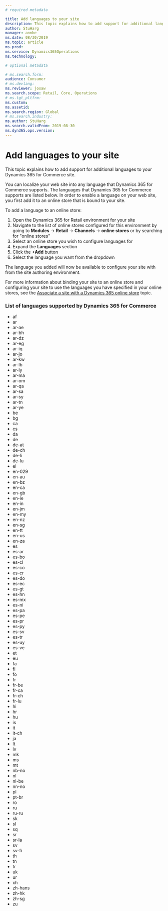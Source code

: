 ```yaml
---
# required metadata

title: Add languages to your site
description: This topic explains how to add support for additional languages to your Dynamics 365 for Commerce site.
author: StuHarg
manager: annbe
ms.date: 08/30/2019
ms.topic: article
ms.prod: 
ms.service: Dynamics365Operations
ms.technology: 

# optional metadata

# ms.search.form: 
audience: Consumer
# ms.devlang: 
ms.reviewer: josaw
ms.search.scope: Retail, Core, Operations
# ms.tgt_pltfrm: 
ms.custom: 
ms.assetid: 
ms.search.region: Global
# ms.search.industry: 
ms.author: StuHarg
ms.search.validFrom: 2019-08-30
ms.dyn365.ops.version: 
---
```

# Add languages to your site
This topic explains how to add support for additional languages to your Dynamics 365 for Commerce site.

You can localize your web site into any language that Dynamics 365 for Commerce supports. The languages that Dynamics 365 for Commerce supports are listed below. In order to enable a language on your web site, you first add it to an online store that is bound to your site. 

To add a language to an online store:

1. Open the Dynamics 365 for Retail environment for your site
2. Navigate to the list of online stores configured for this environment by going to **Modules** -> **Retail** -> **Channels** -> **online stores** or by searching for "online stores" 
3. Select an online store you wish to configure languages for
4. Expand the **Languages** section
5. Click the **+Add** button
6. Select the language you want  from the dropdown

 

The language you added will now be available to configure your site with from the site authoring environment. 

For more information about binding your site to an online store and configuring your site to use the languages you have specified in your online stores, see the [Associate a site with a Dynamics 365 online store](http://) topic. 

 

### List of languages supported by Dynamics 365 for Commerce

- af
- ar
- ar-ae
- ar-bh
- ar-dz
- ar-eg
- ar-iq
- ar-jo
- ar-kw
- ar-lb
- ar-ly
- ar-ma
- ar-om
- ar-qa
- ar-sa
- ar-sy
- ar-tn
- ar-ye
- be
- bg
- ca
- cs
- da
- de
- de-at
- de-ch
- de-li
- de-lu
- el
- en-029
- en-au
- en-bz
- en-ca
- en-gb
- en-ie
- en-in
- en-jm
- en-my
- en-nz
- en-sg
- en-tt
- en-us
- en-za
- es
- es-ar
- es-bo
- es-cl
- es-co
- es-cr
- es-do
- es-ec
- es-gt
- es-hn
- es-mx
- es-ni
- es-pa
- es-pe
- es-pr
- es-py
- es-sv
- es-tr
- es-uy
- es-ve
- et
- eu
- fa
- fi
- fo
- fr
- fr-be
- fr-ca
- fr-ch
- fr-lu
- hi
- hr
- hu
- is
- it
- it-ch
- ja
- lt
- lv
- mk
- ms
- mt
- nb-no
- nl
- nl-be
- nn-no
- pl
- pt-br
- ro
- ru
- ru-ru
- sk
- sl
- sq
- sr
- sr-la
- sv
- sv-fi
- th
- tn
- tr
- uk
- ur
- xh
- zh-hans
- zh-hk
- zh-sg
- zu

 

 
